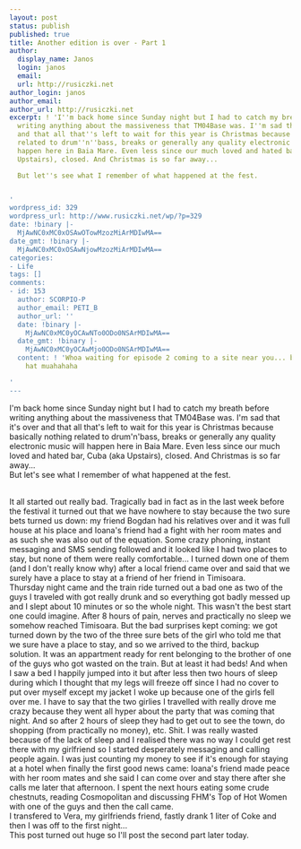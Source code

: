 ```yaml
---
layout: post
status: publish
published: true
title: Another edition is over - Part 1
author:
  display_name: Janos
  login: janos
  email: 
  url: http://rusiczki.net
author_login: janos
author_email: 
author_url: http://rusiczki.net
excerpt: ! 'I''m back home since Sunday night but I had to catch my breath before
  writing anything about the massiveness that TM04Base was. I''m sad that it''s over
  and that all that''s left to wait for this year is Christmas because basically nothing
  related to drum''n''bass, breaks or generally any quality electronic music will
  happen here in Baia Mare. Even less since our much loved and hated bar, Cuba (aka
  Upstairs), closed. And Christmas is so far away...

  But let''s see what I remember of what happened at the fest.


'
wordpress_id: 329
wordpress_url: http://www.rusiczki.net/wp/?p=329
date: !binary |-
  MjAwNC0xMC0xOSAwOTowMzozMiArMDIwMA==
date_gmt: !binary |-
  MjAwNC0xMC0xOSAwNjowMzozMiArMDIwMA==
categories:
- Life
tags: []
comments:
- id: 153
  author: SCORPIO-P
  author_email: PETI_B
  author_url: ''
  date: !binary |-
    MjAwNC0xMC0yOCAwNTo0ODo0NSArMDIwMA==
  date_gmt: !binary |-
    MjAwNC0xMC0yOCAwMjo0ODo0NSArMDIwMA==
  content: ! 'Whoa waiting for episode 2 coming to a site near you... bring your Yoda
    hat muahahaha

'
---
```

<p>I'm back home since Sunday night but I had to catch my breath before writing anything about the massiveness that TM04Base was. I'm sad that it's over and that all that's left to wait for this year is Christmas because basically nothing related to drum'n'bass, breaks or generally any quality electronic music will happen here in Baia Mare. Even less since our much loved and hated bar, Cuba (aka Upstairs), closed. And Christmas is so far away...<br />
But let's see what I remember of what happened at the fest.</p>
<p><a id="more"></a><a id="more-329"></a><br />
It all started out really bad. Tragically bad in fact as in the last week before the festival it turned out that we have nowhere to stay because the two sure bets turned us down: my friend Bogdan had his relatives over and it was full house at his place and Ioana's friend had a fight with her room mates and as such she was also out of the equation. Some crazy phoning, instant messaging and SMS sending followed and it looked like I had two places to stay, but none of them were really comfortable... I turned down one of them (and I don't really know why) after a local friend came over and said that we surely have a place to stay at a friend of her friend in Timisoara.<br />
Thursday night came and the train ride turned out a bad one as two of the guys I traveled with got really drunk and so everything got badly messed up and I slept about 10 minutes or so the whole night. This wasn't the best start one could imagine. After 8 hours of pain, nerves and practically no sleep we somehow reached Timisoara. But the bad surprises kept coming: we got turned down by the two of the three sure bets of the girl who told me that we sure have a place to stay, and so we arrived to the third, backup solution. It was an appartment ready for rent belonging to the brother of one of the guys who got wasted on the train. But at least it had beds! And when I saw a bed I happily jumped into it but after less then two hours of sleep during which I thought that my legs will freeze off since I had no cover to put over myself except my jacket I woke up because one of the girls fell over me. I have to say that the two girlies I travelled with really drove me crazy because they went all hyper about the party that was coming that night. And so after 2 hours of sleep they had to get out to see the town, do shopping (from practically no money), etc. Shit. I was really wasted because of the lack of sleep and I realised there was no way I could get rest there with my girlfriend so I started desperately messaging and calling people again. I was just counting my money to see if it's enough for staying at a hotel when finally the first good news came: Ioana's friend made peace with her room mates and she said I can come over and stay there after she calls me later that afternoon. I spent the next hours eating some crude chestnuts, reading Cosmopolitan and discussing FHM's Top of Hot Women with one of the guys and then the call came.<br />
I transfered to Vera, my girlfriends friend, fastly drank 1 liter of Coke and then I was off to the first night...<br />
This post turned out huge so I'll post the second part later today.</p>
